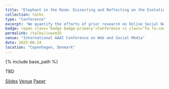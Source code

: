```yaml
---
title: "Elephant in the Room: Dissecting and Reflecting on the Evolution of Online Social Network Research"
collection: talks
type: "Conference"
excerpt: 'We quantify the efforts of prior research on Online Social Networks.'
badge: <span class='badge badge-primary'>Conference <i class="fa fa-code"></i></span>
permalink: /talks/icwsm25
venue: "International AAAI Conference on Web and Social Media"
date: 2025-06-24
location: "Copenhagen, Denmark"
---
```

{% include base_path %}

TBD



<a class="btn btn-outline-primary my-1 mr-1 btn-sm" href="{{ base_path }}/files/talks/icwsm25.pdf" target="_blank" rel="noopener">Slides</a>
<a class="btn btn-outline-primary my-1 mr-1 btn-sm" href="https://www.icwsm.org/2025/index.html" target="_blank" rel="noopener">Venue</a>
<a class="btn btn-outline-primary my-1 mr-1 btn-sm" href="{{base_path}}/publications/icwsm25.pdf" rel="noopener">Paper</a>